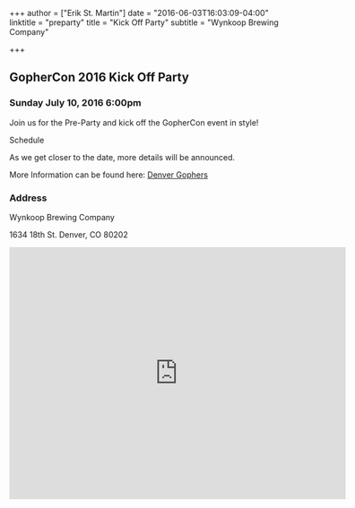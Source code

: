 +++
author = ["Erik St. Martin"]
date = "2016-06-03T16:03:09-04:00"
linktitle = "preparty"
title = "Kick Off Party"
subtitle = "Wynkoop Brewing Company"

+++

## GopherCon 2016 Kick Off Party 
### Sunday July 10, 2016 6:00pm

Join us for the Pre-Party and kick off the GopherCon event in style!  

Schedule 

As we get closer to the date, more details will be announced.

More Information can be found here: [Denver Gophers](http://www.meetup.com/Denver-Go-Language-User-Group/events/229341754/) 

### Address
Wynkoop Brewing Company

1634 18th St.
Denver, CO 80202

<iframe src="https://www.google.com/maps/embed?pb=!1m18!1m12!1m3!1d3067.3837306994437!2d-105.00058188485347!3d39.75349200363198!2m3!1f0!2f0!3f0!3m2!1i1024!2i768!4f13.1!3m3!1m2!1s0x876c791f8440a705%3A0x1d69a421a1e51fd6!2sWynkoop+Brewing+Company!5e0!3m2!1sen!2sus!4v1465064811217" width="600" height="450" frameborder="0" style="border:0" allowfullscreen></iframe>
